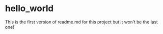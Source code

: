 # hello_world
This is the first version of readme.md for this project but it won't be the last one!
